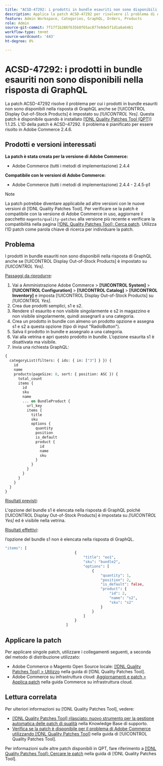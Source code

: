 ```yaml
---
title: "ACSD-47292: i prodotti in bundle esauriti non sono disponibili nella risposta GraphQL"
description: Applica la patch ACSD-47292 per risolvere il problema di Adobe Commerce per cui i prodotti in bundle esauriti non sono disponibili nella risposta di GraphQL anche se "show out-of-stock products" (Mostra prodotti esauriti) è impostato su Sì.
feature: Admin Workspace, Categories, GraphQL, Orders, Products
role: Admin
source-git-commit: 7f17f1b286f635b8f65ac877e9de5f1d1a6a6461
workflow-type: tm+mt
source-wordcount: '443'
ht-degree: 0%

---
```


# ACSD-47292: i prodotti in bundle esauriti non sono disponibili nella risposta di GraphQL

La patch ACSD-47292 risolve il problema per cui i prodotti in bundle esauriti non sono disponibili nella risposta di GraphQL anche se [!UICONTROL Display Out-of-Stock Products] è impostato su *[!UICONTROL Yes]*. Questa patch è disponibile quando è installato [[!DNL Quality Patches Tool (QPT)]](https://experienceleague.adobe.com/en/docs/commerce-knowledge-base/kb/announcements/commerce-announcements/magento-quality-patches-released-new-tool-to-self-serve-quality-patches) 1.1.25. L’ID della patch è ACSD-47292. Il problema è pianificato per essere risolto in Adobe Commerce 2.4.6.

## Prodotti e versioni interessati

**La patch è stata creata per la versione di Adobe Commerce:**

* Adobe Commerce (tutti i metodi di implementazione) 2.4.4

**Compatibile con le versioni di Adobe Commerce:**

* Adobe Commerce (tutti i metodi di implementazione) 2.4.4 - 2.4.5-p1

>[!NOTE]
>
>La patch potrebbe diventare applicabile ad altre versioni con le nuove versioni di [!DNL Quality Patches Tool]. Per verificare se la patch è compatibile con la versione di Adobe Commerce in uso, aggiornare il pacchetto `magento/quality-patches` alla versione più recente e verificare la compatibilità nella pagina [[!DNL Quality Patches Tool]: Cerca patch](https://experienceleague.adobe.com/tools/commerce-quality-patches/index.html). Utilizza l’ID patch come parola chiave di ricerca per individuare la patch.

## Problema

I prodotti in bundle esauriti non sono disponibili nella risposta di GraphQL anche se [!UICONTROL Display Out-of-Stock Products] è impostato su *[!UICONTROL Yes]*.

<u>Passaggi da riprodurre</u>:

1. Vai a Amministrazione Adobe Commerce > **[!UICONTROL System]** > **[!UICONTROL Configuration]** > **[!UICONTROL Catalog]** > **[!UICONTROL Inventory]** e imposta [!UICONTROL Display Out-of-Stock Products] su *[!UICONTROL Yes]*.
1. Crea due prodotti semplici, s1 e s2.
1. Rendere s1 esaurito e non visibile singolarmente e s2 in magazzino e non visibile singolarmente, quindi assegnarli a una categoria.
1. Crea un prodotto in bundle con almeno un prodotto opzione e assegna s1 e s2 a questa opzione (tipo di input &quot;RadioButton&quot;).
1. Salva il prodotto in bundle e assegnalo a una categoria.
1. Vai alla vetrina e apri questo prodotto in bundle. L’opzione esaurita s1 è disattivata ma visibile.
1. Invia una richiesta GraphQL:

```GraphQL
{
  categoryList(filters: { ids: { in: ["3"] } }) {
    id
    name
    products(pageSize: 8, sort: { position: ASC }) {
      total_count
      items {
        id
        sku
        name
        ... on BundleProduct {
          url_key
          items {
            title
            sku
            options {
              quantity
              position
              is_default
              product {
                id
                name
                sku
              }
            }
          }
        }
      }
    }
  }
}
```

<u>Risultati previsti</u>:

L&#39;opzione del bundle s1 è elencata nella risposta di GraphQL poiché [!UICONTROL Display Out-of-Stock Products] è impostata su *[!UICONTROL Yes]* ed è visibile nella vetrina.

<u>Risultati effettivi</u>:

l’opzione del bundle s1 non è elencata nella risposta di GraphQL.

```GraphQL
"items": [
                                {
                                    "title": "oo1",
                                    "sku": "bundle2",
                                    "options": [
                                        {
                                            "quantity": 1,
                                            "position": 2,
                                            "is_default": false,
                                            "product": {
                                                "id": 2,
                                                "name": "s2",
                                                "sku": "s2"
                                            }
                                        }
                                    ]
                                }
                            ]
```

## Applicare la patch

Per applicare singole patch, utilizzare i collegamenti seguenti, a seconda del metodo di distribuzione utilizzato:

* Adobe Commerce o Magento Open Source locale: [[!DNL Quality Patches Tool] > Utilizzo](https://experienceleague.adobe.com/docs/commerce-operations/tools/quality-patches-tool/usage.html) nella guida di [!DNL Quality Patches Tool].
* Adobe Commerce su infrastruttura cloud: [Aggiornamenti e patch > Applica patch](https://experienceleague.adobe.com/docs/commerce-cloud-service/user-guide/develop/upgrade/apply-patches.html) nella guida Commerce su infrastruttura cloud.

## Lettura correlata

Per ulteriori informazioni su [!DNL Quality Patches Tool], vedere:

* [[!DNL Quality Patches Tool] rilasciato: nuovo strumento per la gestione automatica delle patch di qualità](https://experienceleague.adobe.com/en/docs/commerce-knowledge-base/kb/announcements/commerce-announcements/magento-quality-patches-released-new-tool-to-self-serve-quality-patches) nella Knowledge Base di supporto.
* [Verifica se la patch è disponibile per il problema di Adobe Commerce utilizzando  [!DNL Quality Patches Tool]](/help/tools/quality-patches-tool/patches-available-in-qpt/check-patch-for-magento-issue-with-magento-quality-patches.md) nella guida di [!UICONTROL Quality Patches Tool].


Per informazioni sulle altre patch disponibili in QPT, fare riferimento a [[!DNL Quality Patches Tool]: Cercare le patch](https://experienceleague.adobe.com/tools/commerce-quality-patches/index.html) nella guida di [!DNL Quality Patches Tool].

